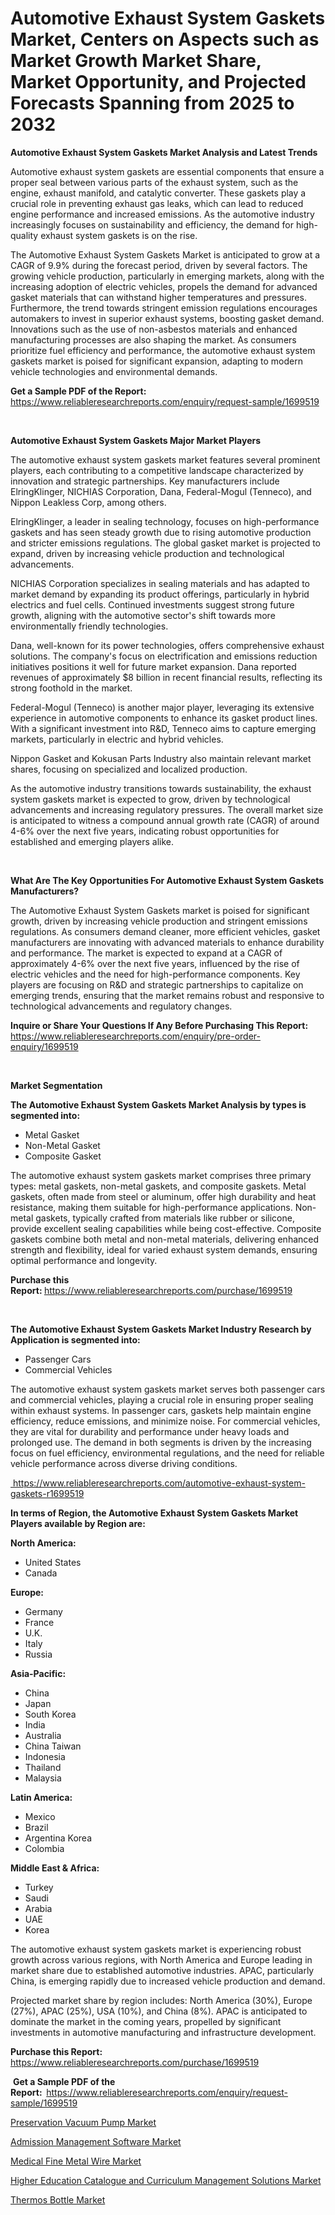 <p><h1>Automotive Exhaust System Gaskets Market, Centers on Aspects such as Market Growth Market Share, Market Opportunity, and Projected Forecasts Spanning from 2025 to 2032</h1></p><p><strong>Automotive Exhaust System Gaskets Market Analysis and Latest Trends</strong></p>
<p><p>Automotive exhaust system gaskets are essential components that ensure a proper seal between various parts of the exhaust system, such as the engine, exhaust manifold, and catalytic converter. These gaskets play a crucial role in preventing exhaust gas leaks, which can lead to reduced engine performance and increased emissions. As the automotive industry increasingly focuses on sustainability and efficiency, the demand for high-quality exhaust system gaskets is on the rise.</p><p>The Automotive Exhaust System Gaskets Market is anticipated to grow at a CAGR of 9.9% during the forecast period, driven by several factors. The growing vehicle production, particularly in emerging markets, along with the increasing adoption of electric vehicles, propels the demand for advanced gasket materials that can withstand higher temperatures and pressures. Furthermore, the trend towards stringent emission regulations encourages automakers to invest in superior exhaust systems, boosting gasket demand. Innovations such as the use of non-asbestos materials and enhanced manufacturing processes are also shaping the market. As consumers prioritize fuel efficiency and performance, the automotive exhaust system gaskets market is poised for significant expansion, adapting to modern vehicle technologies and environmental demands.</p></p>
<p><strong>Get a Sample PDF of the Report:&nbsp;</strong> <a href="https://www.reliableresearchreports.com/enquiry/request-sample/1699519?utm_campaign=8&utm_medium=2&utm_source=Github&utm_content=ia&utm_term=09012025&utm_id=automotive-exhaust-system-gaskets">https://www.reliableresearchreports.com/enquiry/request-sample/1699519</a></p>
<p>&nbsp;</p>
<p><strong>Automotive Exhaust System Gaskets Major Market Players</strong></p>
<p><p>The automotive exhaust system gaskets market features several prominent players, each contributing to a competitive landscape characterized by innovation and strategic partnerships. Key manufacturers include ElringKlinger, NICHIAS Corporation, Dana, Federal-Mogul (Tenneco), and Nippon Leakless Corp, among others.</p><p>ElringKlinger, a leader in sealing technology, focuses on high-performance gaskets and has seen steady growth due to rising automotive production and stricter emissions regulations. The global gasket market is projected to expand, driven by increasing vehicle production and technological advancements.</p><p>NICHIAS Corporation specializes in sealing materials and has adapted to market demand by expanding its product offerings, particularly in hybrid electrics and fuel cells. Continued investments suggest strong future growth, aligning with the automotive sector's shift towards more environmentally friendly technologies.</p><p>Dana, well-known for its power technologies, offers comprehensive exhaust solutions. The company's focus on electrification and emissions reduction initiatives positions it well for future market expansion. Dana reported revenues of approximately $8 billion in recent financial results, reflecting its strong foothold in the market.</p><p>Federal-Mogul (Tenneco) is another major player, leveraging its extensive experience in automotive components to enhance its gasket product lines. With a significant investment into R&D, Tenneco aims to capture emerging markets, particularly in electric and hybrid vehicles.</p><p>Nippon Gasket and Kokusan Parts Industry also maintain relevant market shares, focusing on specialized and localized production. </p><p>As the automotive industry transitions towards sustainability, the exhaust system gaskets market is expected to grow, driven by technological advancements and increasing regulatory pressures. The overall market size is anticipated to witness a compound annual growth rate (CAGR) of around 4-6% over the next five years, indicating robust opportunities for established and emerging players alike.</p></p>
<p>&nbsp;</p>
<p><strong>What Are The Key Opportunities For Automotive Exhaust System Gaskets Manufacturers?</strong></p>
<p><p>The Automotive Exhaust System Gaskets market is poised for significant growth, driven by increasing vehicle production and stringent emissions regulations. As consumers demand cleaner, more efficient vehicles, gasket manufacturers are innovating with advanced materials to enhance durability and performance. The market is expected to expand at a CAGR of approximately 4-6% over the next five years, influenced by the rise of electric vehicles and the need for high-performance components. Key players are focusing on R&D and strategic partnerships to capitalize on emerging trends, ensuring that the market remains robust and responsive to technological advancements and regulatory changes.</p></p>
<p><strong>Inquire or Share Your Questions If Any Before Purchasing This Report:</strong> <a href="https://www.reliableresearchreports.com/enquiry/pre-order-enquiry/1699519?utm_campaign=8&utm_medium=2&utm_source=Github&utm_content=ia&utm_term=09012025&utm_id=automotive-exhaust-system-gaskets">https://www.reliableresearchreports.com/enquiry/pre-order-enquiry/1699519</a></p>
<p>&nbsp;</p>
<p><strong>Market Segmentation</strong></p>
<p><strong>The Automotive Exhaust System Gaskets Market Analysis by types is segmented into:</strong></p>
<p><ul><li>Metal Gasket</li><li>Non-Metal Gasket</li><li>Composite Gasket</li></ul></p>
<p><p>The automotive exhaust system gaskets market comprises three primary types: metal gaskets, non-metal gaskets, and composite gaskets. Metal gaskets, often made from steel or aluminum, offer high durability and heat resistance, making them suitable for high-performance applications. Non-metal gaskets, typically crafted from materials like rubber or silicone, provide excellent sealing capabilities while being cost-effective. Composite gaskets combine both metal and non-metal materials, delivering enhanced strength and flexibility, ideal for varied exhaust system demands, ensuring optimal performance and longevity.</p></p>
<p><strong>Purchase this Report:&nbsp;</strong><a href="https://www.reliableresearchreports.com/purchase/1699519?utm_campaign=8&utm_medium=2&utm_source=Github&utm_content=ia&utm_term=09012025&utm_id=automotive-exhaust-system-gaskets">https://www.reliableresearchreports.com/purchase/1699519</a></p>
<p>&nbsp;</p>
<p><strong>The Automotive Exhaust System Gaskets Market Industry Research by Application is segmented into:</strong></p>
<p><ul><li>Passenger Cars</li><li>Commercial Vehicles</li></ul></p>
<p><p>The automotive exhaust system gaskets market serves both passenger cars and commercial vehicles, playing a crucial role in ensuring proper sealing within exhaust systems. In passenger cars, gaskets help maintain engine efficiency, reduce emissions, and minimize noise. For commercial vehicles, they are vital for durability and performance under heavy loads and prolonged use. The demand in both segments is driven by the increasing focus on fuel efficiency, environmental regulations, and the need for reliable vehicle performance across diverse driving conditions.</p></p>
<p><a href="https://www.reliableresearchreports.com/automotive-exhaust-system-gaskets-r1699519?utm_campaign=8&utm_medium=2&utm_source=Github&utm_content=ia&utm_term=09012025&utm_id=automotive-exhaust-system-gaskets">&nbsp;https://www.reliableresearchreports.com/automotive-exhaust-system-gaskets-r1699519</a></p>
<p><strong>In terms of Region, the Automotive Exhaust System Gaskets Market Players available by Region are:</strong></p>
<p>
    <p> <strong> North America: </strong>
        <ul>
            <li>United States</li>
            <li>Canada</li>
        </ul>
        </p> 
    <p> <strong> Europe: </strong>
        <ul>
            <li>Germany</li>
            <li>France</li>
            <li>U.K.</li>
            <li>Italy</li>
            <li>Russia</li>
        </ul>
        </p> 
    <p> <strong> Asia-Pacific: </strong>
        <ul>
            <li>China</li>
            <li>Japan</li>
            <li>South Korea</li>
            <li>India</li>
            <li>Australia</li>
            <li>China Taiwan</li>
            <li>Indonesia</li>
            <li>Thailand</li>
            <li>Malaysia</li>
        </ul>
        </p> 
    <p> <strong> Latin America: </strong>
        <ul>
            <li>Mexico</li>
            <li>Brazil</li>
            <li>Argentina Korea</li>
            <li>Colombia</li>
        </ul>
        </p> 
    <p> <strong> Middle East & Africa: </strong>
        <ul>
            <li>Turkey</li>
            <li>Saudi</li>
            <li>Arabia</li>
            <li>UAE</li>
            <li>Korea</li>
        </ul>
    </p>
    </p>
<p><p>The automotive exhaust system gaskets market is experiencing robust growth across various regions, with North America and Europe leading in market share due to established automotive industries. APAC, particularly China, is emerging rapidly due to increased vehicle production and demand. </p><p>Projected market share by region includes: North America (30%), Europe (27%), APAC (25%), USA (10%), and China (8%). APAC is anticipated to dominate the market in the coming years, propelled by significant investments in automotive manufacturing and infrastructure development.</p></p>
<p><strong>Purchase this Report: </strong><a href="https://www.reliableresearchreports.com/purchase/1699519?utm_campaign=8&utm_medium=2&utm_source=Github&utm_content=ia&utm_term=09012025&utm_id=automotive-exhaust-system-gaskets">https://www.reliableresearchreports.com/purchase/1699519</a></p>
<p>&nbsp;<strong>Get a Sample PDF of the Report:&nbsp;&nbsp;</strong><a href="https://www.reliableresearchreports.com/enquiry/request-sample/1699519?utm_campaign=8&utm_medium=2&utm_source=Github&utm_content=ia&utm_term=09012025&utm_id=automotive-exhaust-system-gaskets">https://www.reliableresearchreports.com/enquiry/request-sample/1699519</a></p>
<p><strong></strong></p>
<p><p><a href="https://github.com/sherikacas30/Market-Research-Report-List-1/blob/main/preservation-vacuum-pump-market.md?utm_campaign=8&utm_medium=2&utm_source=Github&utm_content=ia&utm_term=09012025&utm_id=automotive-exhaust-system-gaskets">Preservation Vacuum Pump Market</a></p><p><a href="https://github.com/NargisHussain432/Market-Research-Report-List-1/blob/main/admission-management-software-market.md?utm_campaign=8&utm_medium=2&utm_source=Github&utm_content=ia&utm_term=09012025&utm_id=automotive-exhaust-system-gaskets">Admission Management Software Market</a></p><p><a href="https://github.com/FahadAhmed223/Market-Research-Report-List-1/blob/main/medical-fine-metal-wire-market.md?utm_campaign=8&utm_medium=2&utm_source=Github&utm_content=ia&utm_term=09012025&utm_id=automotive-exhaust-system-gaskets">Medical Fine Metal Wire Market</a></p><p><a href="https://github.com/angelajermaine/Market-Research-Report-List-5/blob/main/higher-education-catalogue-and-curriculum-management-solutions-market.md?utm_campaign=8&utm_medium=2&utm_source=Github&utm_content=ia&utm_term=09012025&utm_id=automotive-exhaust-system-gaskets">Higher Education Catalogue and Curriculum Management Solutions Market</a></p><p><a href="https://github.com/oliveroste6/Market-Research-Report-List-1/blob/main/thermos-bottle-market.md?utm_campaign=8&utm_medium=2&utm_source=Github&utm_content=ia&utm_term=09012025&utm_id=automotive-exhaust-system-gaskets">Thermos Bottle Market</a></p></p>